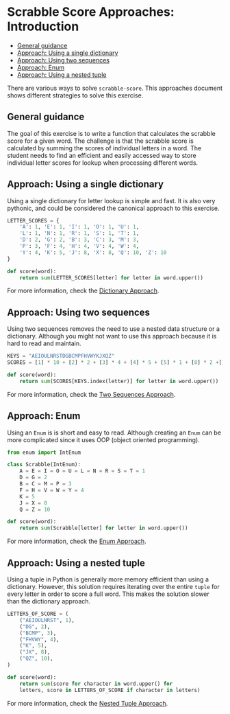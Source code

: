 # Scrabble Score Approaches: Introduction

- [General guidance](#general-guidance)
- [Approach: Using a single dictionary](#approach-using-a-single-dictionary)
- [Approach: Using two sequences](#approach-using-two-sequences)
- [Approach: Enum](#approach-enum)
- [Approach: Using a nested tuple](#approach-using-a-nested-tuple)

There are various ways to solve `scrabble-score`. This approaches document shows
different strategies to solve this exercise.

## General guidance

The goal of this exercise is to write a function that calculates the scrabble
score for a given word. The challenge is that the scrabble score is calculated
by summing the scores of individual letters in a word. The student needs to find
an efficient and easily accessed way to store individual letter scores for
lookup when processing different words.

## Approach: Using a single dictionary

Using a single dictionary for letter lookup is simple and fast. It is also very
pythonic, and could be considered the canonical approach to this exercise.

```python
LETTER_SCORES = {
    'A': 1, 'E': 1, 'I': 1, 'O': 1, 'U': 1,
    'L': 1, 'N': 1, 'R': 1, 'S': 1, 'T': 1,
    'D': 2, 'G': 2, 'B': 3, 'C': 3, 'M': 3,
    'P': 3, 'F': 4, 'H': 4, 'V': 4, 'W': 4,
    'Y': 4, 'K': 5, 'J': 8, 'X': 8, 'Q': 10, 'Z': 10
}

def score(word):
    return sum(LETTER_SCORES[letter] for letter in word.upper())
```

For more information, check the [Dictionary Approach][dictionary-approach].

## Approach: Using two sequences

Using two sequences removes the need to use a nested data structure or a
dictionary. Although you might not want to use this approach because it is hard
to read and maintain.

```python
KEYS = "AEIOULNRSTDGBCMPFHVWYKJXQZ"
SCORES = [1] * 10 + [2] * 2 + [3] * 4 + [4] * 5 + [5] * 1 + [8] * 2 +[10] * 2

def score(word):
    return sum(SCORES[KEYS.index(letter)] for letter in word.upper())
```

For more information, check the [Two Sequences
Approach][two-sequences-approach].

## Approach: Enum

Using an `Enum` is is short and easy to read. Although creating an `Enum` can be
more complicated since it uses OOP (object oriented programming).

```python
from enum import IntEnum

class Scrabble(IntEnum):
    A = E = I = O = U = L = N = R = S = T = 1
    D = G = 2
    B = C = M = P = 3
    F = H = V = W = Y = 4
    K = 5
    J = X = 8
    Q = Z = 10

def score(word):
    return sum(Scrabble[letter] for letter in word.upper())
```

For more information, check the [Enum Approach][enum-approach].

## Approach: Using a nested tuple

Using a tuple in Python is generally more memory efficient than using a
dictionary. However, this solution requires iterating over the entire `tuple`
for every letter in order to score a full word. This makes the solution slower
than the dictionary approach.

```python
LETTERS_OF_SCORE = (
    ("AEIOULNRST", 1),
    ("DG", 2),
    ("BCMP", 3),
    ("FHVWY", 4),
    ("K", 5),
    ("JX", 8),
    ("QZ", 10),
)

def score(word):
    return sum(score for character in word.upper() for
    letters, score in LETTERS_OF_SCORE if character in letters)
```

For more information, check the [Nested Tuple Approach][nested-tuple-approach].

[dictionary-approach]:
  https://exercism.org/tracks/python/exercises/scrabble-score/approaches/dictionary
[enum-approach]:
  https://exercism.org/tracks/python/exercises/scrabble-score/approaches/enum
[nested-tuple-approach]:
  https://exercism.org/tracks/python/exercises/scrabble-score/approaches/nested-tuple
[two-sequences-approach]:
  https://exercism.org/tracks/python/exercises/scrabble-score/approaches/two-sequences
